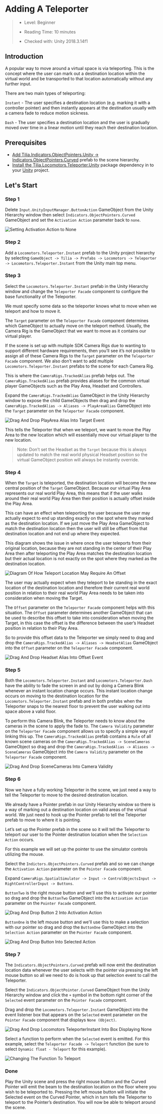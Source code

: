 # Adding A Teleporter

> * Level: Beginner
>
> * Reading Time: 10 minutes
>
> * Checked with: Unity 2018.3.14f1

## Introduction

A popular way to move around a virtual space is via teleporting. This is the concept where the user can mark out a destination location within the virtual world and be transported to that location automatically without any further input.

There are two main types of teleporting:

`Instant` - The user specifies a destination location (e.g. marking it with a controller pointer) and then instantly appears at the destination usually with a camera fade to reduce motion sickness.

`Dash` - The user specifies a destination location and the user is gradually moved over time in a linear motion until they reach their destination location.

## Prerequisites

* [Add Tilia.Indicators.ObjectPointers.Unity -> Indicators.ObjectPointers.Curved] prefab to the scene hierarchy.
* [Install the Tilia.Locomotors.Teleporter.Unity] package dependency in to your [Unity] project.

## Let's Start

### Step 1

Delete `Input.UnityInputManager.ButtonAction` GameObject from the Unity Hierarchy window then select `Indicators.ObjectPointers.Curved` GameObject and set the `Activation Action` parameter back to `none`.

![Setting Activation Action to None](assets/images/SettingActivationActiontoNone.png)

### Step 2

Add a `Locomotors.Teleporter.Instant` prefab to the Unity project hierarchy by selecting `GameObject -> Tilia -> Prefabs -> Locomotors -> Teleporter -> Locomotors.Teleporter.Instant` from the Unity main top menu.

### Step 3

Select the `Locomotors.Teleporter.Instant` prefab in the Unity Hierarchy window and change the `Teleporter Facade` component to configure the base functionality of the Teleporter.

We must specify some data so the teleporter knows what to move when we teleport and how to move it.

The `Target` parameter on the `Teleporter Facade` component determines which GameObject to actually move on the teleport method. Usually, the Camera Rig is the GameObject that we want to move as it contains our virtual player.

If the scene is set up with multiple SDK Camera Rigs due to wanting to support different hardware requirements, then you’ll see it’s not possible to assign all of these Camera Rigs to the `Target` parameter on the `Teleporter Facade` component. We also don’t want to add multiple `Locomotors.Teleporter.Instant` prefabs to the scene for each Camera Rig.

This is where the `CameraRigs.TrackedAlias` prefab helps out. The `CameraRigs.TrackedAlias` prefab provides aliases for the common virtual player GameObjects such as the Play Area, Headset and Controllers.

Expand the `CameraRigs.TrackedAlias` GameObject in the Unity Hierarchy window to expose the child GameObjects then drag and drop the `CameraRigs.TrackedAlias -> Aliases -> PlayAreaAlias` GameObject into the `Target` parameter on the `Teleporter Facade` component.

![Drag And Drop PlayArea Alias Into Target Event](assets/images/DragAndDropPlayAreaAliasIntoTargetEvent.png)

This tells the Teleporter that when we teleport, we want to move the Play Area to the new location which will essentially move our virtual player to the new location.

> Note: Don’t set the Headset as the `Target` because this is always updated to match the real world physical Headset position so the virtual GameObject position will always be instantly override.

### Step 4

When the `Target` is teleported, the destination location will become the new central position of the `Target` GameObject. Because our virtual Play Area represents our real world Play Area, this means that if the user walks around their real world Play Area then their position is actually offset inside the Play Area.

This can have an effect when teleporting the user because the user may actually expect to end up standing exactly on the spot where they marked as the destination location. If we just move the Play Area GameObject to match the destination location then the user will still be offset from that destination location and not end up where they expected.

This diagram shows the issue in where once the user teleports from their original location, because they are not standing in the center of their Play Area then after teleporting the Play Area matches the destination location but their actual location is not exactly on the spot where they marked as the destination location.

![Diagram Of How Teleport Location May Require An Offset](assets/images/DiagramOfHowTeleportLocationMayRequireAnOffset.png)

The user may actually expect when they teleport to be standing in the exact location of the destination location and therefore their current real world position in relation to their real world Play Area needs to be taken into consideration when moving the Target.

The `Offset` parameter on the `Teleporter Facade` component helps with this situation. The `Offset` parameter determines another GameObject that can be used to describe this offset to take into consideration when moving the Target, in this case the offset is the difference between the user’s Headset position in relation to their Play Area.

So to provide this offset data to the Teleporter we simply need to drag and drop the `CameraRigs.TrackedAlias -> Aliases -> HeadsetAlias` GameObject into the `Offset` parameter on the `Teleporter Facade` component.

![Drag And Drop Headset Alias Into Offset Event](assets/images/DragAndDropHeadsetAliasIntoOffsetEvent.png)

### Step 5

Both the `Locomotors.Teleporter.Instant` and `Locomotors.Teleporter.Dash` have the ability to fade the screen in and out by doing a Camera Blink whenever an instant location change occurs. This instant location change occurs on moving to the destination location for the `Locomotors.Teleporter.Instant` prefab and in both prefabs when the Teleporter snaps to the nearest floor to prevent the user walking out into space above a valid floor.

To perform this Camera Blink, the Teleporter needs to know about the cameras in the scene to apply the fade to. The `Camera Validity` parameter on the `Teleporter Facade` component allows us to specify a simple way of linking this up. The `CameraRigs.TrackedAlias` prefab contains a `Rule` of all known scene cameras on the `CameraRigs.TrackedAlias -> SceneCameras` GameObject so drag and drop the `CameraRigs.TrackedAlias -> Aliases -> SceneCameras` GameObject into the `Camera Validity` parameter on the `Teleporter Facade` component.

![Drag And Drop SceneCameras Into Camera Validity](assets/images/DragAndDropSceneCamerasIntoCameraValidity.png)

### Step 6

Now we have a fully working Teleporter in the scene, we just need a way to tell the Teleporter to move to the desired destination location.

We already have a Pointer prefab in our Unity Hierarchy window so there is a way of marking out a destination location on valid areas of the virtual world. We just need to hook up the Pointer prefab to tell the Teleporter prefab to move to where it is pointing.

Let’s set up the Pointer prefab in the scene so it will tell the Teleporter to teleport our user to the Pointer destination location when the `Selection Action` occurs.

For this example we will set up the pointer to use the simulator controls utilizing the mouse.

Select the `Indictors.ObjectPointers.Curved` prefab and so we can change the `Activation Action` parameter on the `Pointer Facade` component.

Expand `CameraRigs.SpatialSimulator -> Input -> ControlObjectsInput -> RightControllerInput -> Buttons`.

`ButtonTwo` is the right mouse button and we'll use this to activate our pointer so drag and drop the `ButtonTwo` GameObject into the `Activation Action` parameter on the `Pointer Facade` component.

![Drag And Drop Button 2 Into Activation Action](assets/images/DragAndDropButton2IntoActivationAction.png)

`ButtonOne` is the left mouse button and we'll use this to make a selection with our pointer so drag and drop the `ButtonOne` GameObject into the `Selection Action` parameter on the `Pointer Facade` component.

![Drag And Drop Button  Into Selected Action](assets/images/DragAndDropButton1IntoSelectedAction.png)

### Step 7

The `Indicators.ObjectPointers.Curved` prefab will now emit the destination location data whenever the user selects with the pointer via pressing the left mouse button so all we need to do is hook up that selection event to call the Teleporter.

Select the `Indicators.ObjectPointer.Curved` GameObject from the Unity Hierarchy window and click the `+` symbol in the bottom right corner of the `Selected` event parameter on the `Pointer Facade` component.

Drag and drop the `Locomotors.Teleporter.Instant` GameObject into the event listener box that appears on the `Selected` event parameter on the `Pointer Facade` component that displays `None (Object)`.

 ![Drag And Drop Locomotors TeleporterInstant Into Box Displaying None](assets/images/DragAndDropLocomotorsTeleporterInstantIntoBoxDisplayingNone.png)

Select a function to perform when the `Selected` event is emitted. For this example, select the `Teleporter Facade -> Teleport` function (be sure to select `Dynamic float - Teleport` for this example).

![Changing The Function To Teleport](assets/images/ChangingTheFunctionToTeleport.png)

### Done

Play the Unity scene and press the right mouse button and the Curved Pointer will emit the beam to the destination location on the floor where you wish to be teleported to. Pressing the left mouse button will initiate the Selected event on the Curved Pointer, which in turn tells the Teleporter to teleport to the Pointer’s destination. You will now be able to teleport around the scene.

[Add Tilia.Indicators.ObjectPointers.Unity -> Indicators.ObjectPointers.Curved]: https://github.com/ExtendRealityLtd/Tilia.Indicators.ObjectPointers.Unity/tree/master/Documentation/HowToGuides/AddingACurvedPointer
[Install the Tilia.Locomotors.Teleporter.Unity]: ../Installation/README.md
[Unity]: https://unity3d.com/